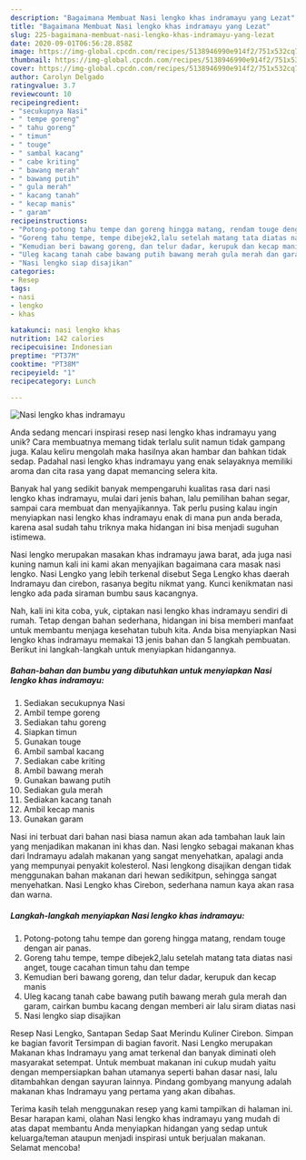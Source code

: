 ```yaml
---
description: "Bagaimana Membuat Nasi lengko khas indramayu yang Lezat"
title: "Bagaimana Membuat Nasi lengko khas indramayu yang Lezat"
slug: 225-bagaimana-membuat-nasi-lengko-khas-indramayu-yang-lezat
date: 2020-09-01T06:56:28.858Z
image: https://img-global.cpcdn.com/recipes/5138946990e914f2/751x532cq70/nasi-lengko-khas-indramayu-foto-resep-utama.jpg
thumbnail: https://img-global.cpcdn.com/recipes/5138946990e914f2/751x532cq70/nasi-lengko-khas-indramayu-foto-resep-utama.jpg
cover: https://img-global.cpcdn.com/recipes/5138946990e914f2/751x532cq70/nasi-lengko-khas-indramayu-foto-resep-utama.jpg
author: Carolyn Delgado
ratingvalue: 3.7
reviewcount: 10
recipeingredient:
- "secukupnya Nasi"
- " tempe goreng"
- " tahu goreng"
- " timun"
- " touge"
- " sambal kacang"
- " cabe kriting"
- " bawang merah"
- " bawang putih"
- " gula merah"
- " kacang tanah"
- " kecap manis"
- " garam"
recipeinstructions:
- "Potong-potong tahu tempe dan goreng hingga matang, rendam touge dengan air panas."
- "Goreng tahu tempe, tempe dibejek2,lalu setelah matang tata diatas nasi anget, touge cacahan timun tahu dan tempe"
- "Kemudian beri bawang goreng, dan telur dadar, kerupuk dan kecap manis"
- "Uleg kacang tanah cabe bawang putih bawang merah gula merah dan garam, cairkan bumbu kacang dengan memberi air lalu siram diatas nasi"
- "Nasi lengko siap disajikan"
categories:
- Resep
tags:
- nasi
- lengko
- khas

katakunci: nasi lengko khas 
nutrition: 142 calories
recipecuisine: Indonesian
preptime: "PT37M"
cooktime: "PT38M"
recipeyield: "1"
recipecategory: Lunch

---
```



![Nasi lengko khas indramayu](https://img-global.cpcdn.com/recipes/5138946990e914f2/751x532cq70/nasi-lengko-khas-indramayu-foto-resep-utama.jpg)

Anda sedang mencari inspirasi resep nasi lengko khas indramayu yang unik? Cara membuatnya memang tidak terlalu sulit namun tidak gampang juga. Kalau keliru mengolah maka hasilnya akan hambar dan bahkan tidak sedap. Padahal nasi lengko khas indramayu yang enak selayaknya memiliki aroma dan cita rasa yang dapat memancing selera kita.

Banyak hal yang sedikit banyak mempengaruhi kualitas rasa dari nasi lengko khas indramayu, mulai dari jenis bahan, lalu pemilihan bahan segar, sampai cara membuat dan menyajikannya. Tak perlu pusing kalau ingin menyiapkan nasi lengko khas indramayu enak di mana pun anda berada, karena asal sudah tahu triknya maka hidangan ini bisa menjadi suguhan istimewa.

Nasi lengko merupakan masakan khas indramayu jawa barat, ada juga nasi kuning namun kali ini kami akan menyajikan bagaimana cara masak nasi lengko. Nasi Lengko yang lebih terkenal disebut Sega Lengko khas daerah Indramayu dan cirebon, rasanya begitu nikmat yang. Kunci kenikmatan nasi lengko ada pada siraman bumbu saus kacangnya.


Nah, kali ini kita coba, yuk, ciptakan nasi lengko khas indramayu sendiri di rumah. Tetap dengan bahan sederhana, hidangan ini bisa memberi manfaat untuk membantu menjaga kesehatan tubuh kita. Anda bisa menyiapkan Nasi lengko khas indramayu memakai 13 jenis bahan dan 5 langkah pembuatan. Berikut ini langkah-langkah untuk menyiapkan hidangannya.

<!--inarticleads1-->

##### Bahan-bahan dan bumbu yang dibutuhkan untuk menyiapkan Nasi lengko khas indramayu:

1. Sediakan secukupnya Nasi
1. Ambil  tempe goreng
1. Sediakan  tahu goreng
1. Siapkan  timun
1. Gunakan  touge
1. Ambil  sambal kacang
1. Sediakan  cabe kriting
1. Ambil  bawang merah
1. Gunakan  bawang putih
1. Sediakan  gula merah
1. Sediakan  kacang tanah
1. Ambil  kecap manis
1. Gunakan  garam


Nasi ini terbuat dari bahan nasi biasa namun akan ada tambahan lauk lain yang menjadikan makanan ini khas dan. Nasi lengko sebagai makanan khas dari Indramayu adalah makanan yang sangat menyehatkan, apalagi anda yang mempunyai penyakit kolesterol. Nasi lengkong disajikan dengan tidak menggunakan bahan makanan dari hewan sedikitpun, sehingga sangat menyehatkan. Nasi Lengko khas Cirebon, sederhana namun kaya akan rasa dan warna. 

<!--inarticleads2-->

##### Langkah-langkah menyiapkan Nasi lengko khas indramayu:

1. Potong-potong tahu tempe dan goreng hingga matang, rendam touge dengan air panas.
1. Goreng tahu tempe, tempe dibejek2,lalu setelah matang tata diatas nasi anget, touge cacahan timun tahu dan tempe
1. Kemudian beri bawang goreng, dan telur dadar, kerupuk dan kecap manis
1. Uleg kacang tanah cabe bawang putih bawang merah gula merah dan garam, cairkan bumbu kacang dengan memberi air lalu siram diatas nasi
1. Nasi lengko siap disajikan


Resep Nasi Lengko, Santapan Sedap Saat Merindu Kuliner Cirebon. Simpan ke bagian favorit Tersimpan di bagian favorit. Nasi Lengko merupakan Makanan khas Indramayu yang amat terkenal dan banyak diminati oleh masyarakat setempat. Untuk membuat makanan ini cukup mudah yaitu dengan mempersiapkan bahan utamanya seperti bahan dasar nasi, lalu ditambahkan dengan sayuran lainnya. Pindang gombyang manyung adalah makanan khas Indramayu yang pertama yang akan dibahas. 

Terima kasih telah menggunakan resep yang kami tampilkan di halaman ini. Besar harapan kami, olahan Nasi lengko khas indramayu yang mudah di atas dapat membantu Anda menyiapkan hidangan yang sedap untuk keluarga/teman ataupun menjadi inspirasi untuk berjualan makanan. Selamat mencoba!
